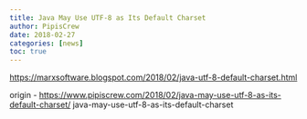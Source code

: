 ```yaml
---
title: Java May Use UTF-8 as Its Default Charset
author: PipisCrew
date: 2018-02-27
categories: [news]
toc: true
---
```


https://marxsoftware.blogspot.com/2018/02/java-utf-8-default-charset.html

origin - https://www.pipiscrew.com/2018/02/java-may-use-utf-8-as-its-default-charset/ java-may-use-utf-8-as-its-default-charset